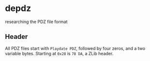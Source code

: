 # depdz
researching the PDZ file format

## Header
All PDZ files start with `Playdate PDZ`, followed by four zeros, and a two variable bytes.
Starting at `0x28` is `78 DA`, a ZLib header.


